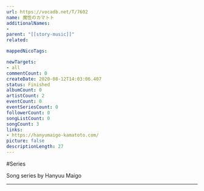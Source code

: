 ```yaml
---
url: https://vocadb.net/T/7602
name: 魔性のカマトト
additionalNames: 
- 
parent: "[[story-music]]"
related:

mappedNicoTags:

newTargets:
- all
commentCount: 0
createDate: 2020-08-12T14:03:06.407
status: Finished
albumCount: 0
artistCount: 2
eventCount: 0
eventSeriesCount: 0
followerCount: 0
songListCount: 0
songCount: 3
links: 
- https://hanyumaigo-kamatoto.com/
picture: false
descriptionLength: 27
---
```


#Series

Song series by Hanyuu Maigo

---

